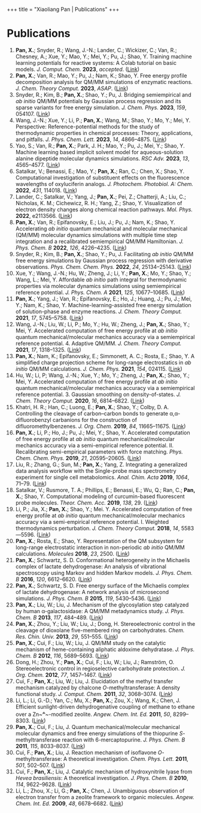 +++
title = "Xiaoliang Pan | Publications"
+++

# Publications

1. **Pan, X.**;  Snyder, R.; Wang, J.-N.; Lander, C.; Wickizer, C.; Van, R.; Chesney, A.; Xue, Y.; Mao, Y.; Mei, Y.; Pu, J.; Shao, Y. Training machine learning potentials for reactive systems: A Colab tutorial on basic models. *J. Comput. Chem.* **2023**, *accepted*. ([Link](https://doi.org/10.26434/chemrxiv-2023-545gw))
2. **Pan, X.**; Van, R.; Mao, Y.; Pu, J.; Nam, K.; Shao, Y. Free energy profile decomposition analysis for QM/MM simulations of enzymatic reactions. *J. Chem. Theory Comput.* **2023**, *ASAP*. ([Link](https://doi.org/10.1021/acs.jctc.3c00973))
3. Snyder, R.; Kim, B.; **Pan, X.**; Shao, Y.; Pu, J. Bridging semiempirical and *ab initio* QM/MM potentials by Gaussian process regression and its sparse variants for free energy simulation. *J. Chem. Phys.* **2023**, *159*, 054107. ([Link](https://doi.org/10.1063/5.0156327))
4. Wang, J.-N.; Xue, Y.; Li, P.; **Pan, X.**; Wang, M.; Shao, Y.; Mo, Y.; Mei, Y. Perspective: Reference-potential methods for the study of thermodynamic properties in chemical processes: Theory, applications, and pitfalls. *J. Phys. Chem. Lett.* **2023**, *14*, 4866–4875. ([Link](https://doi.org/10.1021/acs.jpclett.3c00671))
5. Yao, S.; Van, R.; **Pan, X.**; Park, J. H.; Mao, Y.; Pu, J.; Mei, Y.; Shao, Y. Machine learning based implicit solvent model for aqueous-solution alanine dipeptide molecular dynamics simulations. *RSC Adv.* **2023**, *13*, 4565–4577. ([Link](https://doi.org/10.1039/D2RA08180F))
6. Satalkar, V.; Benassi, E.; Mao, Y.; **Pan, X.**; Ran, C.; Chen, X.; Shao, Y. Computational investigation of substituent effects on the fluorescence wavelengths of oxyluciferin analogs. *J. Photochem. Photobiol. A: Chem.* **2022**, *431*, 114018. ([Link](https://doi.org/10.1016/j.jphotochem.2022.114018))
7. Lander, C.; Satalkar, V.; Yang, J.; **Pan, X.**; Pei, Z.; Chatterji, A.; Liu, C.; Nicholas, K. M.; Cichewicz, R. H.; Yang, Z.; Shao, Y. Visualization of electron density changes along chemical reaction pathways. *Mol. Phys.* **2022**, e2113566. ([Link](https://doi.org/10.1080/00268976.2022.2113566))
8. **Pan, X.**; Van, R.; Epifanovsky, E.; Liu, J.; Pu, J.; Nam, K.; Shao, Y. Accelerating *ab initio* quantum mechanical and molecular mechanical (QM/MM) molecular dynamics simulations with multiple time step integration and a recalibrated semiempirical QM/MM Hamiltonian. *J. Phys. Chem. B* **2022**, *126*, 4226–4235. ([Link](https://doi.org/10.1021/acs.jpcb.2c02262))
9. Snyder, R.; Kim, B.; **Pan, X.**; Shao, Y.; Pu, J. Facilitating *ab initio* QM/MM free energy simulations by Gaussian process regression with derivative observations. *Phys. Chem. Chem. Phys.* **2022**, *24*, 25134–25143. ([Link](https://doi.org/10.1039/D2CP02820D))
10. Xue, Y.; Wang, J.-N.; Hu, W.; Zheng, J.; Li, Y.; **Pan, X.**; Mo, Y.; Shao, Y.; Wang, L.; Mei, Y. Affordable *ab initio* path integral for thermodynamic properties via molecular dynamics simulations using semiempirical reference potential. *J. Phys. Chem. A* **2021**, *125*, 10677–10685. ([Link](https://doi.org/10.1021/acs.jpca.1c07727))
11. **Pan, X.**; Yang, J.; Van, R.; Epifanovsky, E.; Ho, J.; Huang, J.; Pu, J.; Mei, Y.; Nam, K.; Shao, Y. Machine-learning-assisted free energy simulation of solution-phase and enzyme reactions. *J. Chem. Theory Comput.* **2021**, *17*, 5745–5758. ([Link](https://doi.org/10.1021/acs.jctc.1c00565))
12. Wang, J.-N.; Liu, W.; Li, P.; Mo, Y.; Hu, W.; Zheng, J.; **Pan, X.**; Shao, Y.; Mei, Y. Accelerated computation of free energy profile at *ab initio* quantum mechanical/molecular mechanics accuracy via a semiempirical reference potential. 4. Adaptive QM/MM. *J. Chem. Theory Comput.* **2021**, *17*, 1318–1325. ([Link](https://doi.org/10.1021/acs.jctc.0c01149))
13. **Pan, X.**; Nam, K.; Epifanovsky, E.; Simmonett, A. C.; Rosta, E.; Shao, Y. A simplified charge projection scheme for long-range electrostatics in *ab initio* QM/MM calculations. *J. Chem. Phys.* **2021**, *154*, 024115. ([Link](https://doi.org/10.1063/5.0038120))
14. Hu, W.; Li, P; Wang, J.-N.; Xue, Y.; Mo, Y.; Zheng, J.; **Pan, X.**; Shao, Y.; Mei, Y. Accelerated computation of free energy profile at *ab initio* quantum mechanical/molecular mechanics accuracy via a semiempirical reference potential. 3. Gaussian smoothing on density-of-states. *J. Chem. Theory Comput.* **2020**, *16*, 6814–6822. ([Link](https://doi.org/10.1021/acs.jctc.0c00794))
15. Khatri, H. R.; Han, C.; Luong, E.; **Pan, X.**; Shao, Y.; Colby, D. A. Controlling the cleavage of carbon–carbon bonds to generate α,α-difluorobenzyl carbanions for the construction of difluoromethylbenzenes. *J. Org. Chem.* **2019**, *84*, 11665–11675. ([Link](https://doi.org/10.1021/acs.joc.9b01595))
16. **Pan, X.**; Li, P.; Ho, J.; Pu, J.; Mei, Y.; Shao, Y. Accelerated computation of free energy profile at *ab initio* quantum mechanical/molecular mechanics accuracy via a semi-empirical reference potential. II. Recalibrating semi-empirical parameters with force matching. *Phys. Chem. Chem. Phys.* **2019**, *21*, 20595–20605. ([Link](https://doi.org/10.1039/C9CP02593F))
17. Liu, R.; Zhang, G.; Sun, M.; **Pan, X.**; Yang, Z. Integrating a generalized data analysis workflow with the Single-probe mass spectrometry experiment for single cell metabolomics. *Anal. Chim. Acta* **2019**, *1064*, 71–79. ([Link](https://doi.org/10.1016/j.aca.2019.03.006))
18. Satalkar, V.; Rusmore, T. A.; Phillips, E.; Benassi, E.; Wu, Q.; Ran, C.; **Pan, X.**; Shao, Y. Computational modeling of curcumin-based fluorescent probe molecules. *Theor. Chem. Acc.* **2019**, *138*, 29. ([Link](https://doi.org/10.1007/s00214-019-2415-4))
19. Li, P.; Jia, X.; **Pan, X.**; Shao, Y.; Mei. Y. Accelerated computation of free energy profile at *ab initio* quantum mechanical/molecular mechanics accuracy via a semi-empirical reference potential. I. Weighted thermodynamics perturbation. *J. Chem. Theory Comput.* **2018**, *14*, 5583—5596. ([Link](https://doi.org/10.1021/acs.jctc.8b00571))
20. **Pan, X.**; Rosta, E.; Shao, Y. Representation of the QM subsystem for long-range electrostatic interaction in non-periodic *ab initio* QM/MM calculations. *Molecules* **2018**, *23*, 2500. ([Link](https://doi.org/10.3390/molecules23102500))
21. **Pan, X.**; Schwartz, S. D. Conformational heterogeneity in the Michaelis complex of lactate dehydrogenase: An analysis of vibrational spectroscopy using Markov and hidden Markov models. *J. Phys. Chem. B* **2016**, *120*, 6612–6620. ([Link](https://doi.org/10.1021/acs.jpcb.6b05119))
22. **Pan, X.**; Schwartz, S. D. Free energy surface of the Michaelis complex of lactate dehydrogenase: A network analysis of microsecond simulations. *J. Phys. Chem. B* **2015**, *119*, 5430–5436. ([Link](https://doi.org/10.1021/acs.jpcb.5b01840))
23. **Pan, X.**; Liu, W.; Liu, J. Mechanism of the glycosylation step catalyzed by human α-galactosidase: A QM/MM metadynamics study. *J. Phys. Chem. B* **2013**, *117*, 484–489. ([Link](https://doi.org/10.1021/jp308747c))
24. **Pan, X.**; Zhou, Y.; Liu, W.; Liu, J.; Dong, H. Stereoelectronic control in the cleavage of dioxolane five-membered ring on carbohydrates. *Chem. Res. Chin. Univ.* **2013**, *29*, 551–555. ([Link](https://doi.org/10.1007/s40242-013-2293-6))
25. **Pan, X.**; Cui, F.; Liu, W.; Liu, J. QM/MM study on the catalytic mechanism of heme-containing aliphatic aldoxime dehydratase. *J. Phys. Chem. B* **2012**, *116*, 5689–5693. ([Link](https://doi.org/10.1021/jp302114d))
26. Dong, H.; Zhou, Y.; **Pan, X.**; Cui, F.; Liu, W.; Liu, J.; Ramström, O. Stereoelectronic control in regioselective carbohydrate protection. *J. Org. Chem.* **2012**, *77*, 1457–1467. ([Link](https://doi.org/10.1021/jo202336y))
27. Cui, F.; **Pan, X.**; Liu, W.; Liu, J. Elucidation of the methyl transfer mechanism catalyzed by chalcone *O*-methyltransferase: A density functional study. *J. Comput. Chem.* **2011**, *32*, 3068–3074. ([Link](https://doi.org/10.1002/jcc.21890))
28. Li, L.; Li, G.-D.; Yan, C.; Mu, X.; **Pan, X.**; Zou, X.; Wang, K.; Chen, J. Efficient sunlight-driven dehydrogenative coupling of methane to ethane over a Zn~~~<sup>+</sup>~~~-modified zeolite. *Angew. Chem. Int. Ed.* **2011**, *50*, 8299–8303. ([Link](https://doi.org/10.1002/anie.201102320))
29. **Pan, X.**; Cui, F.; Liu, J. Quantum mechanical/molecular mechanical molecular dynamics and free energy simulations of the thiopurine *S*-methyltransferase reaction with 6-mercaptopurine. *J. Phys. Chem. B* **2011**, *115*, 8033–8037. ([Link](https://doi.org/10.1021/jp2027516))
30. Cui, F.; **Pan, X.**; Liu, J. Reaction mechanism of isoflavone *O*-methyltransferase: A theoretical investigation. *Chem. Phys. Lett.* **2011**, *501*, 502–507. ([Link](https://doi.org/10.1016/j.cplett.2010.11.045))
31. Cui, F.; **Pan, X.**; Liu, J. Catalytic mechanism of hydroxynitrile lyase from *Hevea brasiliensis*: A theoretical investigation. *J. Phys. Chem. B* **2010**, *114*, 9622–9628. ([Link](https://doi.org/10.1021/jp100373e))
32. Li, L.; Zhou, X.; Li, G.; **Pan, X.**; Chen, J. Unambiguous observation of electron transfer from a zeolite framework to organic molecules. *Angew. Chem. Int. Ed.* **2009**, *48*, 6678–6682. ([Link](https://doi.org/10.1002/anie.200902199))
